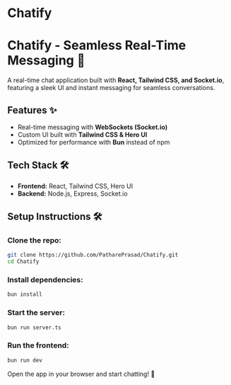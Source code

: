 # Chatify

# **Chatify - Seamless Real-Time Messaging 🚀**  

A real-time chat application built with **React, Tailwind CSS, and Socket.io**, featuring a sleek UI and instant messaging for seamless conversations.  

## **Features ✨**  

- Real-time messaging with **WebSockets (Socket.io)**  
- Custom UI built with **Tailwind CSS & Hero UI**  
- Optimized for performance with **Bun** instead of npm  

## **Tech Stack 🛠**  

- **Frontend:** React, Tailwind CSS, Hero UI  
- **Backend:** Node.js, Express, Socket.io  

## **Setup Instructions 🛠**  

### **Clone the repo:**  
```sh
git clone https://github.com/PatharePrasad/Chatify.git
cd Chatify
```  

### **Install dependencies:**  
```sh
bun install
```  

### **Start the server:**  
```sh
bun run server.ts
```  

### **Run the frontend:**  
```sh
bun run dev
```  

Open the app in your browser and start chatting! 🚀  
